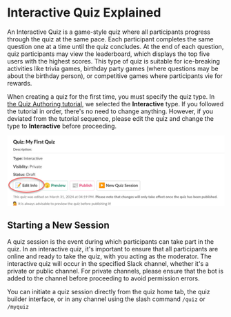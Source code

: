 # Interactive Quiz Explained

An Interactive Quiz is a game-style quiz where all participants progress through the quiz at the same pace. Each participant completes the same question one at a time until the quiz concludes. At the end of each question, quiz participants may view the leaderboard, which displays the top five users with the highest scores. This type of quiz is suitable for ice-breaking activities like trivia games, birthday party games (where questions may be about the birthday person), or competitive games where participants vie for rewards.

When creating a quiz for the first time, you must specify the quiz type. In [the Quiz Authoring tutorial](tutorial-quiz-authoring.md), we selected the **Interactive** type. If you followed the tutorial in order, there's no need to change anything. However, if you deviated from the tutorial sequence, please edit the quiz and change the type to **Interactive** before proceeding.


![Edit](images/edit.jpg)

## Starting a New Session

A quiz session is the event during which participants can take part in the quiz. In an interactive quiz, it's important to ensure that all participants are online and ready to take the quiz, with you acting as the moderator. The interactive quiz will occur in the specified Slack channel, whether it's a private or public channel. For private channels, please ensure that the bot is added to the channel before proceeding to avoid permission errors.

You can initiate a quiz session directly from the quiz home tab, the quiz builder interface, or in any channel using the slash command `/quiz` or `/myquiz`

